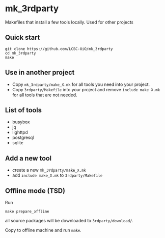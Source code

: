 # mk_3rdparty
Makefiles that install a few tools locally. Used for other projects

## Quick start

```
git clone https://github.com/LCBC-UiO/mk_3rdparty
cd mk_3rdparty
make
```

## Use in another project

 * Copy `mk_3rdparty/make_X.mk` for all tools you need into your project.
 * Copy `3rdparty/Makefile` into your project and remove `include make_X.mk` for all tools that are not needed.

## List of tools

 * busybox
 * jq
 * lighttpd
 * postgresql
 * sqlite 
 
## Add a new tool

 * create a new `mk_3rdparty/make_X.mk`
 * add `include make_X.mk` to `3rdparty/Makefile`

## Offline mode (TSD)

Run
```
make prepare_offline
```
all source packages will be downloaded to `3rdparty/download/`.

Copy to offline machine and run `make`.

## 

